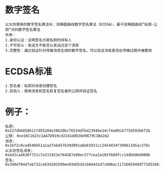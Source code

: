 # 数字签名
    以太坊使用的数字签名算法叫：双椭圆曲线数字签名算法（ECDSA），基于双椭圆曲线“私钥-公钥”对的数字签名算法
    作用：
    1.身份认证：证明签名方是私钥的持有人
    2.不可否认：发送方不能否认发送过这个消息
    3.完整性：通过验证针对传输消息生成的数字签名，可以验证消息是否在传输过程中被篡改

# ECDSA标准
    1.签名者：私钥对消息创建签名
    2.其他人：使用消息和签名恢复签名者的公钥并验证签名

# 例子：
    私钥: 0x227dbb8586117d55284e26620bc76534dfbd2394be34cf4a09cb775d593b6f2b
    公钥: 0xe16C1623c1AA7D919cd2241d8b36d9E79C1Be2A2
    消息: 0x1bf2c0ce4546651a1a2feb457b39d891a6b83931cc2454434f39961345ac378c
    以太坊签名消息: 0xb42ca4636f721c7a331923e764587e98ec577cea1a185f60dfcc14dbb9bd900b
    签名: 0x390d704d7ab732ce034203599ee93dd5d3cb0d4d1d7c600ac11726659489773d559b12d220f99f41d17651b0c1c6a669d346a397f8541760d6b32a5725378b241c
